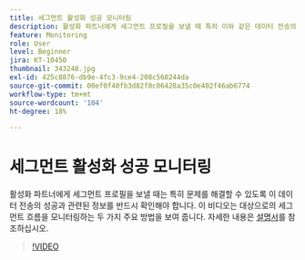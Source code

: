 ```yaml
---
title: 세그먼트 활성화 성공 모니터링
description: 활성화 파트너에게 세그먼트 프로필을 보낼 때 특히 이와 같은 데이터 전송의 성공에 관한 정보를 반드시 확인해야 합니다. (설명은 60~160자 사이여야 함)
feature: Monitoring
role: User
level: Beginner
jira: KT-10450
thumbnail: 343248.jpg
exl-id: 425c8876-db9e-4fc3-9ce4-208c560244da
source-git-commit: 00ef0f40fb3d82f0c06428a35c0e402f46ab6774
workflow-type: tm+mt
source-wordcount: '104'
ht-degree: 18%

---
```


# 세그먼트 활성화 성공 모니터링

활성화 파트너에게 세그먼트 프로필을 보낼 때는 특히 문제를 해결할 수 있도록 이 데이터 전송의 성공과 관련된 정보를 반드시 확인해야 합니다. 이 비디오는 대상으로의 세그먼트 흐름을 모니터링하는 두 가지 주요 방법을 보여 줍니다. 자세한 내용은 [설명서](https://experienceleague.adobe.com/docs/experience-platform/dataflows/ui/monitor-segments.html?lang=en)를 참조하십시오.

>[!VIDEO](https://video.tv.adobe.com/v/343248/?learn=on)

